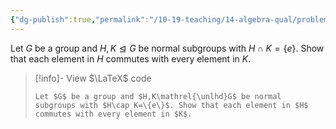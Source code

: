 ```yaml
---
{"dg-publish":true,"permalink":"/10-19-teaching/14-algebra-qual/problem-bank/pool-problems/group-theory/normal-subgroups-with-trivial-intersection/","tags":["group_theory"],"updated":"2025-03-18T10:32:22-07:00"}
---
```


Let $G$ be a group and $H,K\mathrel{\unlhd}G$ be normal subgroups with $H\cap K=\{e\}$. Show that each element in $H$ commutes with every element in $K$.

> [!info]- View $\LaTeX$ code
> ```
> Let $G$ be a group and $H,K\mathrel{\unlhd}G$ be normal subgroups with $H\cap K=\{e\}$. Show that each element in $H$ commutes with every element in $K$.
> ```